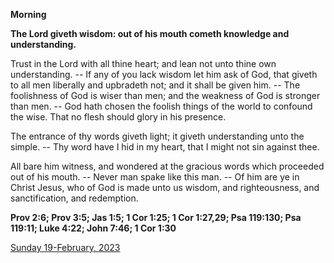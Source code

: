 **Morning**

**The Lord giveth wisdom: out of his mouth cometh knowledge and understanding.**
 
Trust in the Lord with all thine heart; and lean not unto thine own understanding. -- If any of you lack wisdom let him ask of God, that giveth to all men liberally and upbradeth not; and it shall be given him. -- The foolishness of God is wiser than men; and the weakness of God is stronger than men. -- God hath chosen the foolish things of the world to confound the wise. That no flesh should glory in his presence.
 
The entrance of thy words giveth light; it giveth understanding unto the simple. -- Thy word have I hid in my heart, that I might not sin against thee.
 
All bare him witness, and wondered at the gracious words which proceeded out of his mouth. -- Never man spake like this man. -- Of him are ye in Christ Jesus, who of God is made unto us wisdom, and righteousness, and sanctification, and redemption.  

**Prov 2:6; Prov 3:5; Jas 1:5; 1 Cor 1:25; 1 Cor 1:27,29; Psa 119:130; Psa 119:11; Luke 4:22; John 7:46; 1 Cor 1:30**

[Sunday 19-February, 2023](https://t.me/daily_light)
